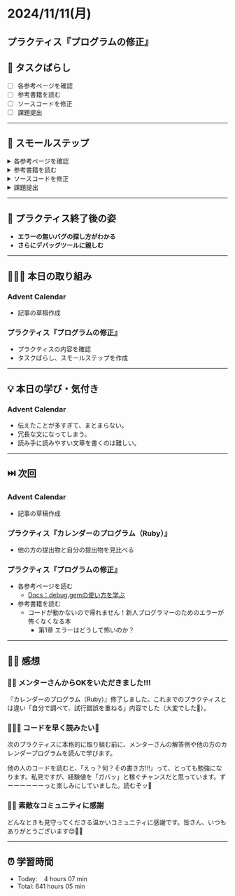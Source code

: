 # 2024/11/11(月)

## プラクティス『プログラムの修正』

## 🧩 タスクばらし
- [ ] 各参考ページを確認
- [ ] 参考書籍を読む
- [ ] ソースコードを修正
- [ ] 課題提出

------------

## 🐾 スモールステップ
<details><summary>各参考ページを確認</summary>

- [ ] [Docs：debug.gemの使い方を学ぶ](https://bootcamp.fjord.jp/pages/how-to-use-debug-gem)
   - [ ] [rubygems (debug.gem)の使い方 - YouTube](https://www.youtube.com/watch?v=4r7-uN3RvNA)
   - [ ] [byebugの良さを教えてください！ | FJORD BOOT CAMP（フィヨルドブートキャンプ）](https://bootcamp.fjord.jp/questions/1162)
   - [ ] [Ruby 3.1 の debug.gem を自慢したい - クックパッド開発者ブログ](https://techlife.cookpad.com/entry/2021/12/27/202133)
   - [ ] [VS Codeでターミナルからの入力を伴うRubyプログラムをデバッグ実行する方法 - Qiita](https://qiita.com/jnchito/items/3254118d666ef1ea2923)
   - [ ] [Railsをステップ実行する方法を学ぶ（VS CodeとRubyMine） | FJORD BOOT CAMP（フィヨルドブートキャンプ）](https://bootcamp.fjord.jp/pages/how-to-debug-rails)


</details>


<details><summary>参考書籍を読む</summary>

- [ ] コードが動かないので帰れません！新人プログラマーのためのエラーが怖くなくなる本
   - [ ] 第1章 エラーはどうして怖いのか？
   - [ ] 第2章 エラーの上手な読み方
   - [ ] 第3章 不具合の原因を効率的に見つけるには？
   - [ ] 第4章 ツールを活用してデバッグを楽にしよう
   - [ ] 第5章 どうしても解決できない時は？
   - [ ] 第6章 デバッグしやすいコードを書こう

</details>


<details><summary>ソースコードを修正</summary>

- [ ] ソースコードを修正

</details>


<details><summary>課題提出</summary>

- [ ] 修正したソースコードを Pull Request としてアップ
- [ ] Pull Request した URL と Terminal での実行結果をメンターさんに提出

</details>

------------

## 🕺 プラクティス終了後の姿
- **エラーの無いバグの探し方がわかる**
- **さらにデバッグツールに親しむ**

------------

## 🧑🏻‍💻 本日の取り組み
### Advent Calendar
- 記事の草稿作成

### プラクティス『プログラムの修正』
- プラクティスの内容を確認
- タスクばらし、スモールステップを作成

------------

## 💡 本日の学び・気付き
### Advent Calendar
- 伝えたことが多すぎて、まとまらない。
- 冗長な文になってしまう。
- 読み手に読みやすい文章を書くのは難しい。
 
------------

## ⏭️ 次回
### Advent Calendar
- 記事の草稿作成

### プラクティス『カレンダーのプログラム（Ruby）』
- 他の方の提出物と自分の提出物を見比べる

### プラクティス『プログラムの修正』
- 各参考ページを読む
   - [Docs：debug.gemの使い方を学ぶ](https://bootcamp.fjord.jp/pages/how-to-use-debug-gem)
- 参考書籍を読む
   - コードが動かないので帰れません！新人プログラマーのためのエラーが怖くなくなる本
      - 第1章 エラーはどうして怖いのか？

------------

## ✍🏻 感想
### 🙌🏻 メンターさんからOKをいただきました!!!
『カレンダーのプログラム（Ruby）』修了しました。これまでのプラクティスとは違い「自分で調べて、試行錯誤を重ねる」内容でした（大変でした🥹）。

### 🧑🏻‍💻 コードを早く読みたい👀
次のプラクティスに本格的に取り組む前に、メンターさんの解答例や他の方のカレンダープログラムを読んで学びます。

他の人のコードを読むと、「えっ？何？その書き方!!!」って、とっても勉強になります。私見ですが、経験値を「ガバッ」と稼ぐチャンスだと思っています。ずーーーーーーっと楽しみにしていました。読むぞッ🤩

### 🫶🏻 素敵なコミュニティに感謝
どんなときも見守ってくださる温かいコミュニティに感謝です。皆さん、いつもありがとうございます😊🙏🏻

------------

## ⏰ 学習時間
- Today:&nbsp;&nbsp;&nbsp; 4 hours 07 min
- Total: 641 hours 05 min
